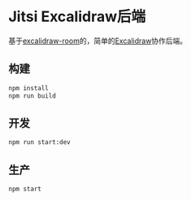 # Jitsi Excalidraw后端

基于[excalidraw-room](https://github.com/excalidraw/excalidraw-room)的，简单的[Excalidraw](https://excalidraw.com)协作后端。

## 构建

```bash
npm install
npm run build
```

## 开发

```bash
npm run start:dev
```

## 生产

```bash
npm start
```
